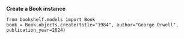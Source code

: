 **Create a Book instance**

```
from bookshelf.models import Book
book = Book.objects.create(title="1984", author="George Orwell", publication_year=2024)
```